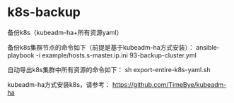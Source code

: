 # k8s-backup
备份k8s（kubeadm-ha+所有资源yaml）


备份k8s集群节点的命令如下（前提是基于kubeadm-ha方式安装）：
ansible-playbook -i example/hosts.s-master.ip.ini 93-backup-cluster.yml

自动导出k8s集群中所有资源的命令如下：
sh export-entire-k8s-yaml.sh


kubeadm-ha方式安装k8s，请参考：
https://github.com/TimeBye/kubeadm-ha
